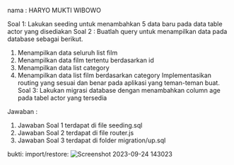 nama : HARYO MUKTI WIBOWO

Soal 1: Lakukan seeding untuk menambahkan 5 data baru pada data table actor yang disediakan
Soal 2 : Buatlah query untuk menampilkan data pada database sebagai berikut.
1. Menampilkan data seluruh list film
2. Menampilkan data film tertentu berdasarkan id
3. Menampilkan data list category
4. Menampilkan data list film berdasarkan category
Implementasikan routing yang sesuai dan benar pada aplikasi yang teman-teman buat.
Soal 3: Lakukan migrasi database dengan menambahkan column age pada tabel actor yang tersedia


Jawaban :

1. Jawaban Soal 1 terdapat di file seeding.sql
2. Jawaban Soal 2 terdapat di file router.js
3. Jawaban Soal 3 terdapat di folder migration/up.sql


bukti:
import/restore:
![Screenshot 2023-09-24 143023](https://github.com/mukti222/hw8-Express-REST/assets/135799527/c4527b19-4380-4a19-8a88-f055a6ec3268)


